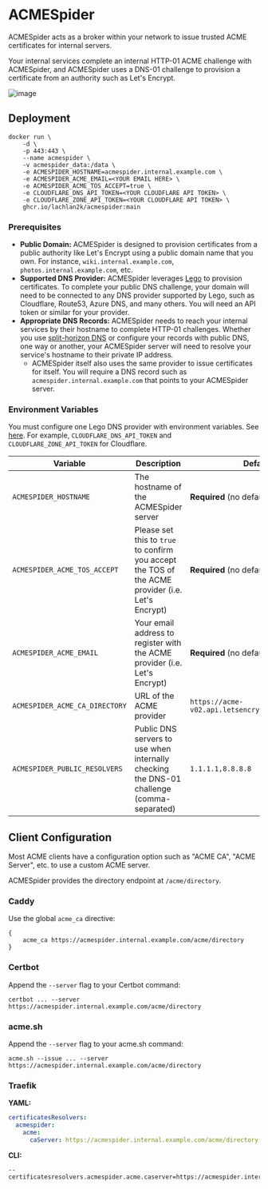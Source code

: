 # ACMESpider

ACMESpider acts as a broker within your network to issue trusted ACME certificates for internal servers.

Your internal services complete an internal HTTP-01 ACME challenge with ACMESpider, and ACMESpider uses a DNS-01 challenge to provision a certificate from an authority such as Let's Encrypt.

![image](https://github.com/user-attachments/assets/833963b4-73aa-433c-8ac8-4b61d7917077)

## Deployment

```
docker run \
    -d \
    -p 443:443 \
    --name acmespider \
    -v acmespider_data:/data \
    -e ACMESPIDER_HOSTNAME=acmespider.internal.example.com \
    -e ACMESPIDER_ACME_EMAIL=<YOUR EMAIL HERE> \
    -e ACMESPIDER_ACME_TOS_ACCEPT=true \
    -e CLOUDFLARE_DNS_API_TOKEN=<YOUR CLOUDFLARE API TOKEN> \
    -e CLOUDFLARE_ZONE_API_TOKEN=<YOUR CLOUDFLARE API TOKEN> \
    ghcr.io/lachlan2k/acmespider:main
```

### Prerequisites

- **Public Domain:** ACMESpider is designed to provision certificates from a public authority like Let's Encrypt using a public domain name that you own. For instance, `wiki.internal.example.com`, `photos.internal.example.com`, etc.
- **Supported DNS Provider:** ACMESpider leverages [Lego](https://go-acme.github.io/lego/dns/) to provision certificates. To complete your public DNS challenge, your domain will need to be connected to any DNS provider supported by Lego, such as Cloudflare, Route53, Azure DNS, and many others. You will need an API token or similar for your provider.
- **Appropriate DNS Records:** ACMESpider needs to reach your internal services by their hostname to complete HTTP-01 challenges. Whether you use [split-horizon DNS](https://en.wikipedia.org/wiki/Split-horizon_DNS) or configure your records with public DNS, one way or another, your ACMESpider server will need to resolve your service's hostname to their private IP address.
    - ACMESpider itself also uses the same provider to issue certificates for itself. You will require a DNS record such as `acmespider.internal.example.com` that points to your ACMESpider server.

### Environment Variables

You must configure one Lego DNS provider with environment variables. See [here](https://go-acme.github.io/lego/dns/). For example, `CLOUDFLARE_DNS_API_TOKEN` and `CLOUDFLARE_ZONE_API_TOKEN` for Cloudflare.

Variable | Description | Default
| - | - | -
`ACMESPIDER_HOSTNAME` | The hostname of the ACMESpider server | **Required** (no default)
`ACMESPIDER_ACME_TOS_ACCEPT` | Please set this to `true` to confirm you accept the TOS of the ACME provider (i.e. Let's Encrypt) | **Required** (no default)
`ACMESPIDER_ACME_EMAIL` | Your email address to register with the ACME provider (i.e. Let's Encrypt) | **Required** (no default)
`ACMESPIDER_ACME_CA_DIRECTORY` | URL of the ACME provider | `https://acme-v02.api.letsencrypt.org/directory`
`ACMESPIDER_PUBLIC_RESOLVERS` | Public DNS servers to use when internally checking the DNS-01 challenge (comma-separated) | `1.1.1.1,8.8.8.8`

## Client Configuration

Most ACME clients have a configuration option such as "ACME CA", "ACME Server", etc. to use a custom ACME server.

ACMESpider provides the directory endpoint at `/acme/directory`.

### Caddy

Use the global `acme_ca` directive:

```
{
    acme_ca https://acmespider.internal.example.com/acme/directory
}
```

### Certbot

Append the `--server` flag to your Certbot command:

```
certbot ... --server https://acmespider.internal.example.com/acme/directory
```

### acme.sh

Append the `--server` flag to your acme.sh command:

```
acme.sh --issue ... --server https://acmespider.internal.example.com/acme/directory
```

### Traefik

**YAML:**

```yaml
certificatesResolvers:
  acmespider:
    acme:
      caServer: https://acmespider.internal.example.com/acme/directory
```

**CLI:**

```
--certificatesresolvers.acmespider.acme.caserver=https://acmespider.internal.example.com/acme/directory
```